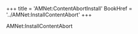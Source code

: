 +++
title = 'AMNet:ContentAbortInstall'
BookHref = '../AMNet:InstallContentAbort'
+++

AMNet:InstallContentAbort
